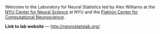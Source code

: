 Welcome to the Laboratory for Neural Statistics led by Alex Williams at the [NYU Center for Neural Science](https://as.nyu.edu/cns.html) at NYU and the [Flatiron Center for Computational Neuroscience](https://www.simonsfoundation.org/flatiron/center-for-computational-neuroscience/).

**Link to lab website** &mdash; http://neurostatslab.org/
